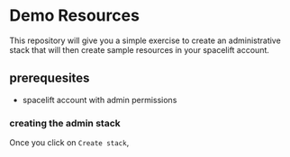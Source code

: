 # Demo Resources

This repository will give you a simple exercise to create an administrative stack that will then create sample resources in your spacelift account.

## prerequesites

* spacelift account with admin permissions

### creating the admin stack

Once you click on `Create stack`,